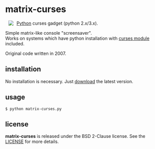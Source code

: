 # matrix-curses

<a href="https://github.com/drmats/matrix-curses/">
    <img
        src="https://raw2.github.com/drmats/matrix-curses/master/icon.png"
        align="left"
        hspace="10"
    >
</a>

[Python](http://python.org/) curses gadget (python 2.x/3.x).

Simple matrix-like console "screensaver".<br>
Works on systems which have python installation with
[curses module](http://docs.python.org/3.3/library/curses.html) included.

Original code written in 2007.




## installation

No installation is necessary. Just
[download](https://raw2.github.com/drmats/matrix-curses/master/matrix-curses.py)
the latest version.




## usage

    $ python matrix-curses.py




## license

**matrix-curses** is released under the BSD 2-Clause license. See the
[LICENSE](https://raw2.github.com/drmats/matrix-curses/master/LICENSE)
for more details.
